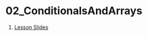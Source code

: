 # 02_ConditionalsAndArrays

1. [Lesson Slides](https://docs.google.com/presentation/d/1JLy3o_Aj5o4-2mbiKz4Zh_So9dpOrGd2n3JG00wmNew/edit?usp=sharing)